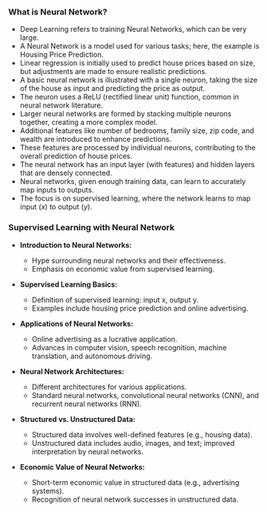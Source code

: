 ### What is Neural Network?

- Deep Learning refers to training Neural Networks, which can be very large.
- A Neural Network is a model used for various tasks; here, the example is Housing Price Prediction.
- Linear regression is initially used to predict house prices based on size, but adjustments are made to ensure realistic predictions.
- A basic neural network is illustrated with a single neuron, taking the size of the house as input and predicting the price as output.
- The neuron uses a ReLU (rectified linear unit) function, common in neural network literature.
- Larger neural networks are formed by stacking multiple neurons together, creating a more complex model.
- Additional features like number of bedrooms, family size, zip code, and wealth are introduced to enhance predictions.
- These features are processed by individual neurons, contributing to the overall prediction of house prices.
- The neural network has an input layer (with features) and hidden layers that are densely connected.
- Neural networks, given enough training data, can learn to accurately map inputs to outputs.
- The focus is on supervised learning, where the network learns to map input $(x)$ to output $(y)$.

### Supervised Learning with Neural Network

- **Introduction to Neural Networks:**
  - Hype surrounding neural networks and their effectiveness.
  - Emphasis on economic value from supervised learning.

- **Supervised Learning Basics:**
  - Definition of supervised learning: input x, output y.
  - Examples include housing price prediction and online advertising.

- **Applications of Neural Networks:**
  - Online advertising as a lucrative application.
  - Advances in computer vision, speech recognition, machine translation, and autonomous driving.

- **Neural Network Architectures:**
  - Different architectures for various applications.
  - Standard neural networks, convolutional neural networks (CNN), and recurrent neural networks (RNN).

- **Structured vs. Unstructured Data:**
  - Structured data involves well-defined features (e.g., housing data).
  - Unstructured data includes audio, images, and text; improved interpretation by neural networks.

- **Economic Value of Neural Networks:**
  - Short-term economic value in structured data (e.g., advertising systems).
  - Recognition of neural network successes in unstructured data.
